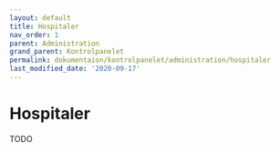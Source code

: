 ```yaml
---
layout: default
title: Hospitaler
nav_order: 1
parent: Administration
grand_parent: Kontrolpanelet
permalink: dokumentaion/kontrolpanelet/administration/hospitaler
last_modified_date: '2020-09-17'
---
```


# Hospitaler

TODO

